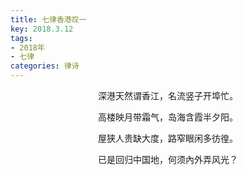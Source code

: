 ```yaml
---
title: 七律香港叹一
key: 2018.3.12
tags: 
- 2018年 
- 七律
categories: 律诗
---
```


<p align="center">深港天然谓香江，名流竖子开埠忙。
</p>
<p align="center">高楼映月带霜气，岛海含霞半夕阳。
</p>
<p align="center">屋狭人贵缺大度，路窄眼闲多彷徨。
</p>
<p align="center">已是回归中国地，何须內外弄风光？
</p>
